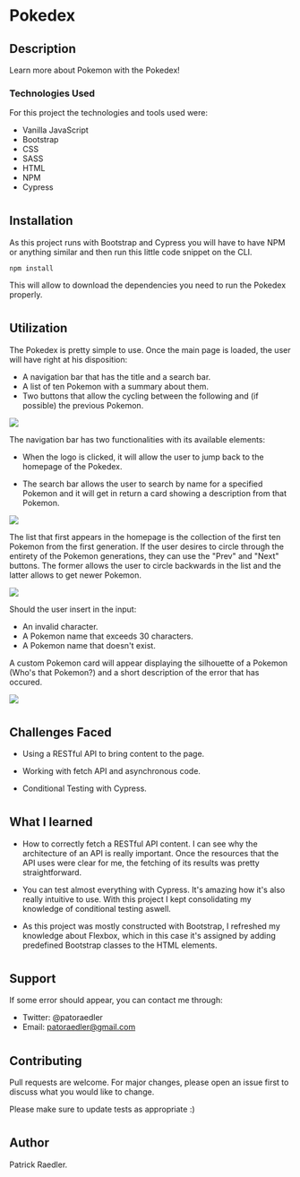 # Pokedex

## Description

Learn more about Pokemon with the Pokedex!

### Technologies Used

For this project the technologies and tools used were:

- Vanilla JavaScript
- Bootstrap
- CSS
- SASS
- HTML
- NPM
- Cypress

#

## Installation

As this project runs with Bootstrap and Cypress you will have to have NPM or anything similar and then run this little code snippet on the CLI.

```
npm install
```

This will allow to download the dependencies you need to run the Pokedex properly.

#

## Utilization

The Pokedex is pretty simple to use. Once the main page is loaded, the user will have right at his disposition:

- A navigation bar that has the title and a search bar.
- A list of ten Pokemon with a summary about them.
- Two buttons that allow the cycling between the following and (if possible) the previous Pokemon.

<img  src="main-homepage-img" align="center">

The navigation bar has two functionalities with its available elements:

- When the logo is clicked, it will allow the user to jump back to the homepage of the Pokedex.

- The search bar allows the user to search by name for a specified Pokemon and it will get in return a card showing a description from that Pokemon.

<img  src="search-bar-result" align="center">

The list that first appears in the homepage is the collection of the first ten Pokemon from the first generation.
If the user desires to circle through the entirety of the Pokemon generations, they can use the "Prev" and "Next" buttons. The former allows the user to circle backwards in the list and the latter allows to get newer Pokemon.

<img  src="next-page-pokemon" align="center">

Should the user insert in the input:

- An invalid character.
- A Pokemon name that exceeds 30 characters.
- A Pokemon name that doesn't exist.

A custom Pokemon card will appear displaying the silhouette of a Pokemon (Who's that Pokemon?) and a short description of the error that has occured.

<img src="error-image" align="center">

#

## Challenges Faced

- Using a RESTful API to bring content to the page.

- Working with fetch API and asynchronous code.

- Conditional Testing with Cypress.

#

## What I learned

- How to correctly fetch a RESTful API content. I can see why the architecture of an API is really important. Once the resources that the API uses were clear for me, the fetching of its results was pretty straightforward.

- You can test almost everything with Cypress. It's amazing how it's also really intuitive to use. With this project I kept consolidating my knowledge of conditional testing aswell.

- As this project was mostly constructed with Bootstrap, I refreshed my knowledge about Flexbox, which in this case it's assigned by adding predefined Bootstrap classes to the HTML elements.

#

## Support

If some error should appear, you can contact me through:

- Twitter: @patoraedler
- Email: patoraedler@gmail.com

#

## Contributing

Pull requests are welcome. For major changes, please open an issue first to discuss what you would like to change.

Please make sure to update tests as appropriate :)

#

## Author

Patrick Raedler.

#
